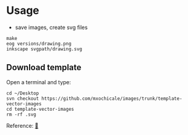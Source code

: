 # Usage

* save images, create svg files
```
make
eog versions/drawing.png
inkscape svgpath/drawing.svg
```

## Download template
Open a terminal and type:
```
cd ~/Desktop
svn checkout https://github.com/mxochicale/images/trunk/template-vector-images
cd template-vector-images
rm -rf .svg
```

Reference: [:link:](https://stackoverflow.com/questions/7106012/download-a-single-folder-or-directory-from-a-github-repo)
